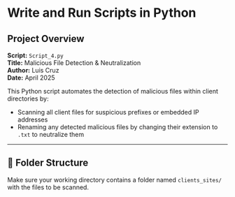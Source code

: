 # Write and Run Scripts in Python

## Project Overview

**Script:** `Script_4.py`  
**Title:** Malicious File Detection & Neutralization  
**Author:** Luis Cruz  
**Date:** April 2025

This Python script automates the detection of malicious files within client directories by:

- Scanning all client files for suspicious prefixes or embedded IP addresses
- Renaming any detected malicious files by changing their extension to `.txt` to neutralize them

---

## 📂 Folder Structure

Make sure your working directory contains a folder named `clients_sites/` with the files to be scanned.

